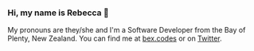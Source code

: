 ### Hi, my name is Rebecca 👋

My pronouns are they/she and I'm a Software Developer from the Bay of Plenty, New Zealand. You can find me at [bex.codes](https://bex.codes/) or on [Twitter](https://twitter.com/bexcodes).
